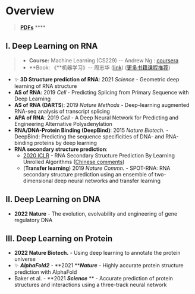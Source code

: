 # Overview

> [**PDFs**](https://cloud.tsinghua.edu.cn/d/07d2b19d6b284ebea5ea/?p=%2F3.%20AI\&mode=list) ****&#x20;

## I. Deep Learning on RNA

> * **Course:**  Machine Learning (CS229) -- Andrew Ng : [coursera](https://www.coursera.org/learn/machine-learning)
> * **Book:    《**机器学习》-- 周志华 ([link](https://book.douban.com/subject/26708119/))  ([更多书籍课程推荐](https://lulab1.gitbook.io/training/appendix/appendix-i.keep-learning))

* ✨ **3D Structure prediction of RNA**: 2021 _Science_ - Geometric deep learning of RNA structure
* **AS of RNA**: 2019 _Cell_ - Predicting Splicing from Primary Sequence with Deep Learning
* **AS of RNA (DARTS**): 2019 _Nature Methods_ - Deep-learning augmented RNA-seq analysis of transcript splicing
* **APA of RNA**: 2019 _Cell_ - A Deep Neural Network for Predicting and Engineering Alternative Polyadenylation
* **RNA/DNA-Protein Binding (DeepBind)**: 2015 _Nature Biotech._ - DeepBind: Predicting the sequence specificities of DNA- and RNA-binding proteins by deep learning
* **RNA secondary structure prediction**:&#x20;
  * [2020 ICLR](https://openreview.net/forum?id=S1eALyrYDH) - RNA Secondary Structure Prediction By Learning Unrolled Algorithms ([Chinese comments](https://mp.weixin.qq.com/s/SSFOJfljhRZuOOTErNefig))
  * (**Transfer learning**) 2019 _Nature Commn._ - SPOT-RNA: RNA secondary structure prediction using an ensemble of two-dimensional deep neural networks and transfer learning

## I**I**. Deep Learning on DNA

* **2022 Nature** - The evolution, evolvability and engineering of gene regulatory DNA

## **III. Deep Learning on Protein**

* **2022 Nature Biotech.** - Using deep learning to annotate the protein universe
* ✨ _**AlphaFold2**_ - **2021 **_**Nature**_ - Highly accurate protein structure prediction with AlphaFold
* Baker et al. - **2021 **_**Science**_** ** - Accurate prediction of protein structures and interactions using a three-track neural network
